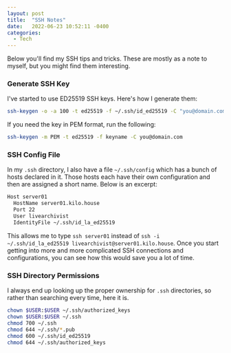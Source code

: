 ```yaml
---
layout: post
title:  "SSH Notes"
date:   2022-06-23 10:52:11 -0400
categories:
  - Tech
---
```


Below you'll find my SSH tips and tricks. These are mostly as a note to myself, but you might find them interesting.

### Generate SSH Key

I've started to use ED25519 SSH keys. Here's how I generate them:

``` bash
ssh-keygen -o -a 100 -t ed25519 -f ~/.ssh/id_ed25519 -C "you@domain.com"
```

If you need the key in PEM format, run the following:

``` bash
ssh-keygen -m PEM -t ed25519 -f keyname -C you@domain.com
```

### SSH Config File

In my `.ssh` directory, I also have a file `~/.ssh/config` which has a bunch of hosts declared in it. Those hosts each have their own configuration and then are assigned a short name. Below is an excerpt:

``` bash
Host server01
  HostName server01.kilo.house
  Port 22
  User livearchivist
  IdentityFile ~/.ssh/id_la_ed25519
```

This allows me to type `ssh server01` instead of `ssh -i ~/.ssh/id_la_ed25519 livearchivist@server01.kilo.house`. Once you start getting into more and more complicated SSH connections and configurations, you can see how this would save you a lot of time.

### SSH Directory Permissions

I always end up looking up the proper ownership for `.ssh` directories, so rather than searching every time, here it is.

``` bash
chown $USER:$USER ~/.ssh/authorized_keys
chown $USER:$USER ~/.ssh
chmod 700 ~/.ssh
chmod 644 ~/.ssh/*.pub
chmod 600 ~/.ssh/id_ed25519
chmod 644 ~/.ssh/authorized_keys
```
